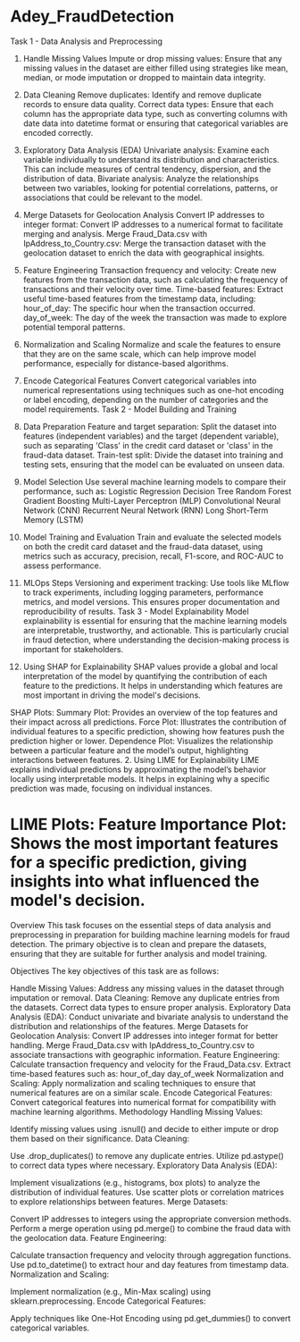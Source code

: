 # Adey_FraudDetection
Task 1 - Data Analysis and Preprocessing

1. Handle Missing Values
Impute or drop missing values: Ensure that any missing values in the dataset are either filled using strategies like mean, median, or mode imputation or dropped to maintain data integrity.
2. Data Cleaning
Remove duplicates: Identify and remove duplicate records to ensure data quality.
Correct data types: Ensure that each column has the appropriate data type, such as converting columns with date data into datetime format or ensuring that categorical variables are encoded correctly.
3. Exploratory Data Analysis (EDA)
Univariate analysis: Examine each variable individually to understand its distribution and characteristics. This can include measures of central tendency, dispersion, and the distribution of data.
Bivariate analysis: Analyze the relationships between two variables, looking for potential correlations, patterns, or associations that could be relevant to the model.
4. Merge Datasets for Geolocation Analysis
Convert IP addresses to integer format: Convert IP addresses to a numerical format to facilitate merging and analysis.
Merge Fraud_Data.csv with IpAddress_to_Country.csv: Merge the transaction dataset with the geolocation dataset to enrich the data with geographical insights.
5. Feature Engineering
Transaction frequency and velocity: Create new features from the transaction data, such as calculating the frequency of transactions and their velocity over time.
Time-based features: Extract useful time-based features from the timestamp data, including:
hour_of_day: The specific hour when the transaction occurred.
day_of_week: The day of the week the transaction was made to explore potential temporal patterns.
6. Normalization and Scaling
Normalize and scale the features to ensure that they are on the same scale, which can help improve model performance, especially for distance-based algorithms.
7. Encode Categorical Features
Convert categorical variables into numerical representations using techniques such as one-hot encoding or label encoding, depending on the number of categories and the model requirements.
Task 2 - Model Building and Training
1. Data Preparation
Feature and target separation: Split the dataset into features (independent variables) and the target (dependent variable), such as separating 'Class' in the credit card dataset or 'class' in the fraud-data dataset.
Train-test split: Divide the dataset into training and testing sets, ensuring that the model can be evaluated on unseen data.
2. Model Selection
Use several machine learning models to compare their performance, such as:
Logistic Regression
Decision Tree
Random Forest
Gradient Boosting
Multi-Layer Perceptron (MLP)
Convolutional Neural Network (CNN)
Recurrent Neural Network (RNN)
Long Short-Term Memory (LSTM)
3. Model Training and Evaluation
Train and evaluate the selected models on both the credit card dataset and the fraud-data dataset, using metrics such as accuracy, precision, recall, F1-score, and ROC-AUC to assess performance.
4. MLOps Steps
Versioning and experiment tracking: Use tools like MLflow to track experiments, including logging parameters, performance metrics, and model versions. This ensures proper documentation and reproducibility of results.
Task 3 - Model Explainability
Model explainability is essential for ensuring that the machine learning models are interpretable, trustworthy, and actionable. This is particularly crucial in fraud detection, where understanding the decision-making process is important for stakeholders.

1. Using SHAP for Explainability
SHAP values provide a global and local interpretation of the model by quantifying the contribution of each feature to the predictions. It helps in understanding which features are most important in driving the model's decisions.

SHAP Plots:
Summary Plot: Provides an overview of the top features and their impact across all predictions.
Force Plot: Illustrates the contribution of individual features to a specific prediction, showing how features push the prediction higher or lower.
Dependence Plot: Visualizes the relationship between a particular feature and the model’s output, highlighting interactions between features.
2. Using LIME for Explainability
LIME explains individual predictions by approximating the model’s behavior locally using interpretable models. It helps in explaining why a specific prediction was made, focusing on individual instances.

LIME Plots:
Feature Importance Plot: Shows the most important features for a specific prediction, giving insights into what influenced the model's decision.
=======
Overview
This task focuses on the essential steps of data analysis and preprocessing in preparation for building machine learning models for fraud detection. The primary objective is to clean and prepare the datasets, ensuring that they are suitable for further analysis and model training.

Objectives
The key objectives of this task are as follows:

Handle Missing Values: Address any missing values in the dataset through imputation or removal.
Data Cleaning:
Remove any duplicate entries from the datasets.
Correct data types to ensure proper analysis.
Exploratory Data Analysis (EDA):
Conduct univariate and bivariate analysis to understand the distribution and relationships of the features.
Merge Datasets for Geolocation Analysis:
Convert IP addresses into integer format for better handling.
Merge Fraud_Data.csv with IpAddress_to_Country.csv to associate transactions with geographic information.
Feature Engineering:
Calculate transaction frequency and velocity for the Fraud_Data.csv.
Extract time-based features such as:
hour_of_day
day_of_week
Normalization and Scaling: Apply normalization and scaling techniques to ensure that numerical features are on a similar scale.
Encode Categorical Features: Convert categorical features into numerical format for compatibility with machine learning algorithms.
Methodology
Handling Missing Values:

Identify missing values using .isnull() and decide to either impute or drop them based on their significance.
Data Cleaning:

Use .drop_duplicates() to remove any duplicate entries.
Utilize pd.astype() to correct data types where necessary.
Exploratory Data Analysis (EDA):

Implement visualizations (e.g., histograms, box plots) to analyze the distribution of individual features.
Use scatter plots or correlation matrices to explore relationships between features.
Merge Datasets:

Convert IP addresses to integers using the appropriate conversion methods.
Perform a merge operation using pd.merge() to combine the fraud data with the geolocation data.
Feature Engineering:

Calculate transaction frequency and velocity through aggregation functions.
Use pd.to_datetime() to extract hour and day features from timestamp data.
Normalization and Scaling:

Implement normalization (e.g., Min-Max scaling) using sklearn.preprocessing.
Encode Categorical Features:

Apply techniques like One-Hot Encoding using pd.get_dummies() to convert categorical variables.

